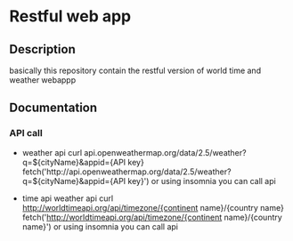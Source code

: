 # Restful web app

## Description
basically this repository contain the restful version of world time and weather webappp

## Documentation
### API call

- weather api
curl api.openweathermap.org/data/2.5/weather?q=${cityName}&appid={API key}
fetch('http://api.openweathermap.org/data/2.5/weather?q=${cityName}&appid={API key}')
or using insomnia you can call api

- time api
 weather api
curl http://worldtimeapi.org/api/timezone/{continent name}/{country name}
fetch('http://worldtimeapi.org/api/timezone/{continent name}/{country name}')
or using insomnia you can call api



